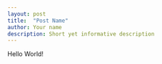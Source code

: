 ```yaml
---
layout: post
title:  "Post Name"
author: Your name
description: Short yet informative description
--- 
```


Hello World!
